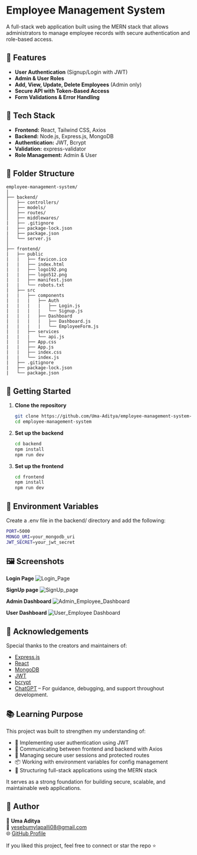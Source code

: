 # Employee Management System

A full-stack web application built using the MERN stack that allows administrators to manage employee records with secure authentication and role-based access.

## 🚀 Features

- **User Authentication** (Signup/Login with JWT)
- **Admin & User Roles**
- **Add, View, Update, Delete Employees** (Admin only)
- **Secure API with Token-Based Access**
- **Form Validations & Error Handling**

## 🔧 Tech Stack

- **Frontend:** React, Tailwind CSS, Axios
- **Backend:** Node.js, Express.js, MongoDB
- **Authentication:** JWT, Bcrypt
- **Validation:** express-validator
- **Role Management:** Admin & User

## 📁 Folder Structure

```plaintext
employee-management-system/
│
├── backend/
│   ├── controllers/
│   ├── models/
│   ├── routes/
│   ├── middlewares/
|   ├── .gitignore
|   ├── package-lock.json
|   ├── package.json
│   └── server.js
│  
├── frontend/
|   ├── public
|   |   ├── favicon.ico
|   |   ├── index.html
|   |   ├── logo192.png
|   |   ├── logo512.png
|   |   ├── manifest.json
|   |   └── robots.txt
|   ├── src
|   |   ├── components
|   |   |   ├── Auth
|   |   |   |   ├── Login.js
|   |   |   |   └── Signup.js
|   |   |   ├── Dashboard
|   |   |   |   ├── Dashboard.js
|   |   |   |   └── EmployeeForm.js
|   |   ├── services
|   |   |   └── api.js
|   |   ├── App.css
|   |   ├── App.js
|   |   ├── index.css
|   |   └── index.js
|   ├── .gitignore
|   ├── package-lock.json
|   └── package.json
```

## 🚀 Getting Started

1. **Clone the repository**

   ```bash
   git clone https://github.com/Uma-Aditya/employee-management-system-.git
   cd employee-management-system
   ```

2. **Set up the backend**

   ```bash
   cd backend
   npm install
   npm run dev
   ```

3. **Set up the frontend**

   ```bash
   cd frontend
   npm install
   npm run dev
   ```

## 🔐 Environment Variables

Create a .env file in the backend/ directory and add the following:

``` bash
PORT=5000
MONGO_URI=your_mongodb_uri
JWT_SECRET=your_jwt_secret
```

## 🖼️ Screenshots

**Login Page**
![Login_Page](./screenshots/login.png)

**SignUp page**
![SignUp_page](./screenshots/signup.png)

**Admin Dashboard**
![Admin_Employee_Dashboard](./screenshots/admin_dashboard.png)

**User Dashboard**
![User_Employee Dashboard](./screenshots/user_dashboard.png)

## 🙌 Acknowledgements

Special thanks to the creators and maintainers of:

- [Express.js](https://expressjs.com/)
- [React](https://reactjs.org/)
- [MongoDB](https://www.mongodb.com/)
- [JWT](https://jwt.io/)
- [bcrypt](https://github.com/kelektiv/node.bcrypt.js)
- [ChatGPT](https://openai.com/chatgpt) – For guidance, debugging, and support throughout development.

## 📚 Learning Purpose

This project was built to strengthen my understanding of:

- 🔐 Implementing user authentication using JWT
- 🔄 Communicating between frontend and backend with Axios
- 🧠 Managing secure user sessions and protected routes
- 📦 Working with environment variables for config management
- 🧩 Structuring full-stack applications using the MERN stack

It serves as a strong foundation for building secure, scalable, and maintainable web applications.

## 🙌 Author

👤 **Uma Aditya**  
📧 [yesebumylapalli08@gmail.com](mailto:yesebumylapalli08@gmail.com)  
🌐 [GitHub Profile](https://github.com/Uma-Aditya)

If you liked this project, feel free to connect or star the repo ⭐
